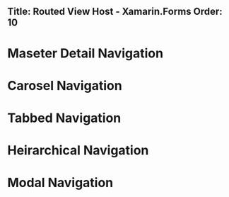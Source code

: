 Title: Routed View Host - Xamarin.Forms
Order: 10
---

# Maseter Detail Navigation
# Carosel Navigation
# Tabbed Navigation
# Heirarchical Navigation
# Modal Navigation